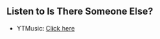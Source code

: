 ## Listen to Is There Someone Else?
- YTMusic: [Click here](https://music.youtube.com/watch?v=QgMYdDKVkrw)